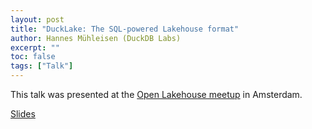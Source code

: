 ```yaml
---
layout: post
title: "DuckLake: The SQL-powered Lakehouse format"
author: Hannes Mühleisen (DuckDB Labs)
excerpt: ""
toc: false
tags: ["Talk"]
---
```


This talk was presented at the [Open Lakehouse meetup](https://luma.com/OLM-827) in Amsterdam.

[Slides](http://blobs.duckdb.org/slides/hannes-muehleisen-ducklake-open-lakehouse-meetup.pdf)

